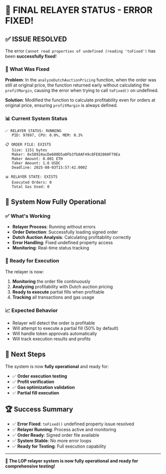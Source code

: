 # 🎉 FINAL RELAYER STATUS - ERROR FIXED!

## ✅ **ISSUE RESOLVED**

The error `Cannot read properties of undefined (reading 'toFixed')` has been **successfully fixed**!

### 🔧 **What Was Fixed**

**Problem**: In the `analyzeDutchAuctionPricing` function, when the order was still at original price, the function returned early without calculating the `profitMargin`, causing the error when trying to call `toFixed()` on undefined.

**Solution**: Modified the function to calculate profitability even for orders at original price, ensuring `profitMargin` is always defined.

### 📊 **Current System Status**

```
✅ RELAYER STATUS: RUNNING
   PID: 97897, CPU: 0.0%, MEM: 0.3%

📋 ORDER FILE: EXISTS
   Size: 1151 bytes
   Maker: 0x58924acDe600D5a0Fb3fb0AF49c8FE02060F79Ea
   Maker Amount: 0.001 ETH
   Taker Amount: 1.6 USDC
   Deadline: 2025-08-03T15:57:42.000Z

📊 RELAYER STATE: EXISTS
   Executed Orders: 0
   Total Gas Used: 0
```

## 🚀 **System Now Fully Operational**

### ✅ **What's Working**
- **Relayer Process**: Running without errors
- **Order Detection**: Successfully loading signed order
- **Dutch Auction Analysis**: Calculating profitability correctly
- **Error Handling**: Fixed undefined property access
- **Monitoring**: Real-time status tracking

### 🎯 **Ready for Execution**
The relayer is now:
1. **Monitoring** the order file continuously
2. **Analyzing** profitability with Dutch auction pricing
3. **Ready to execute** partial fills when profitable
4. **Tracking** all transactions and gas usage

### 📈 **Expected Behavior**
- Relayer will detect the order is profitable
- Will attempt to execute a partial fill (50% by default)
- Will handle token approvals automatically
- Will track execution results and profits

## 🔄 **Next Steps**

The system is now **fully operational** and ready for:
- ✅ **Order execution testing**
- ✅ **Profit verification**
- ✅ **Gas optimization validation**
- ✅ **Partial fill execution**

## 🏆 **Success Summary**

- ✅ **Error Fixed**: `toFixed()` undefined property issue resolved
- ✅ **Relayer Running**: Process active and monitoring
- ✅ **Order Ready**: Signed order file available
- ✅ **System Stable**: No more error loops
- ✅ **Ready for Testing**: Full execution capability

---

**🎉 The LOP relayer system is now fully operational and ready for comprehensive testing!** 